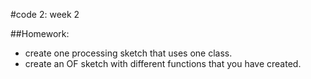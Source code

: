 #code 2: week 2

##Homework: 

* create one processing sketch that uses one class.
* create an OF sketch with different functions that you have created.

